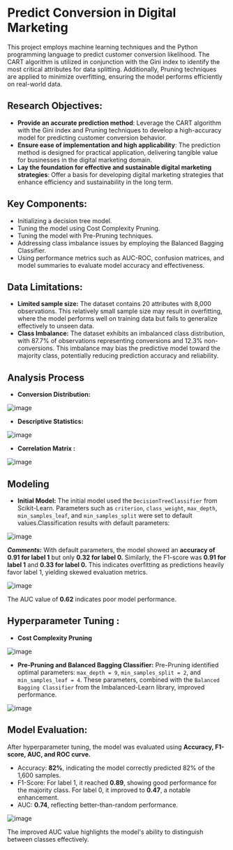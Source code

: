 # Predict Conversion in Digital Marketing

This project employs machine learning techniques and the Python programming language to predict customer conversion likelihood. The CART algorithm is utilized in conjunction with the Gini index to identify the most critical attributes for data splitting. Additionally, Pruning techniques are applied to minimize overfitting, ensuring the model performs efficiently on real-world data.

## **Research Objectives:**

- **Provide an accurate prediction method**: Leverage the CART algorithm with the Gini index and Pruning techniques to develop a high-accuracy model for predicting customer conversion behavior.
- **Ensure ease of implementation and high applicability**: The prediction method is designed for practical application, delivering tangible value for businesses in the digital marketing domain.
- **Lay the foundation for effective and sustainable digital marketing strategies**: Offer a basis for developing digital marketing strategies that enhance efficiency and sustainability in the long term.

## **Key Components:**

- Initializing a decision tree model.
- Tuning the model using Cost Complexity Pruning.
- Tuning the model with Pre-Pruning techniques.
- Addressing class imbalance issues by employing the Balanced Bagging Classifier.
- Using performance metrics such as AUC-ROC, confusion matrices, and model summaries to evaluate model accuracy and effectiveness.

## **Data Limitations:**

- **Limited sample size:** The dataset contains 20 attributes with 8,000 observations. This relatively small sample size may result in overfitting, where the model performs well on training data but fails to generalize effectively to unseen data.
- **Class Imbalance:** The dataset exhibits an imbalanced class distribution, with 87.7% of observations representing conversions and 12.3% non-conversions. This imbalance may bias the predictive model toward the majority class, potentially reducing prediction accuracy and reliability.

## **Analysis Process**

- **Conversion Distribution:**

![image](https://github.com/user-attachments/assets/981a7d38-c6b5-46b7-80e0-32023636636e)


- **Descriptive Statistics:**

![image](https://github.com/user-attachments/assets/26b16f1a-803a-417a-8faa-a2d70c7279c5)


- **Correlation Matrix :**

![image](https://github.com/user-attachments/assets/e2a86357-b55a-48b0-8b57-4f869399edfd)


## **Modeling**

- **Initial Model:** The initial model used the `DecisionTreeClassifier` from Scikit-Learn. Parameters such as `criterion`, `class_weight`, `max_depth`, `min_samples_leaf`, and `min_samples_split` were set to default values.Classification results with default parameters:

![image](https://github.com/user-attachments/assets/a5b73d76-71f4-4bac-ab5b-2d74f34ed737)

***Comments:***  With default parameters, the model showed an **accuracy of 0.91 for label 1** but only **0.32 for label 0.** Similarly, the F1-score was **0.91 for label 1** and **0.33 for label 0.** This indicates overfitting as predictions heavily favor label 1, yielding skewed evaluation metrics.

![image](https://github.com/user-attachments/assets/0d26fecd-77c9-4cff-8796-3addd4821c60)

The AUC value of **0.62** indicates poor model performance.

## **Hyperparameter Tuning :**
   - **Cost Complexity Pruning** 
    
![image](https://github.com/user-attachments/assets/d6ef40b8-d14d-4808-ada6-c67ec45f0679)

    
  - **Pre-Pruning and Balanced Bagging Classifier:** 
    Pre-Pruning identified optimal parameters: `max_depth = 9`, `min_samples_split = 2`, and `min_samples_leaf = 4`. These parameters, combined with the `Balanced Bagging Classifier` from the Imbalanced-Learn library, improved performance.

![image](https://github.com/user-attachments/assets/f7adeaf5-5633-4663-a132-8a7e579b16a1)


## **Model Evaluation:**

After hyperparameter tuning, the model was evaluated using **Accuracy, F1-score, AUC, and ROC curve.**

- Accuracy: **82%**, indicating the model correctly predicted 82% of the 1,600 samples.
- F1-Score: For label 1, it reached **0.89**, showing good performance for the majority class. For label 0, it improved to **0.47**, a notable enhancement.
- AUC: **0.74**, reflecting better-than-random performance.

![image](https://github.com/user-attachments/assets/8f0abea4-0603-4556-8491-11b441e0f35a)

The improved AUC value highlights the model's ability to distinguish between classes effectively.
